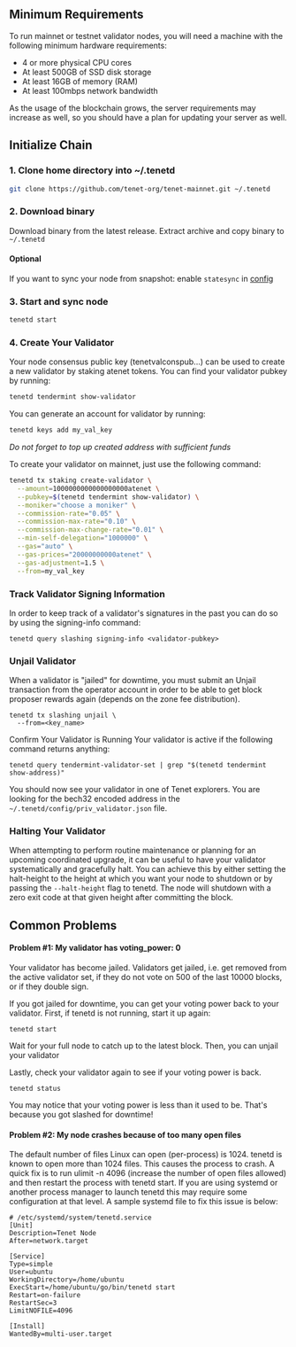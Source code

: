## Minimum Requirements
To run mainnet or testnet validator nodes, you will need a machine with the following minimum hardware requirements:

- 4 or more physical CPU cores
- At least 500GB of SSD disk storage
- At least 16GB of memory (RAM)
- At least 100mbps network bandwidth

As the usage of the blockchain grows, the server requirements may increase as well, so you should have a plan for updating your server as well.

## Initialize Chain

### 1. Clone home directory into ~/.tenetd

```bash
git clone https://github.com/tenet-org/tenet-mainnet.git ~/.tenetd
```

### 2. Download binary
Download binary from the latest release. Extract archive and copy binary to ```~/.tenetd```

#### Optional 
If you want to sync your node from snapshot: enable ```statesync``` in [config](./config/config.toml)
### 3. Start and sync node
```bash
tenetd start
```

### 4. Create Your Validator

Your node consensus public key (tenetvalconspub...) can be used to create a new validator by staking atenet tokens. You can find your validator pubkey by running:

```bash
tenetd tendermint show-validator
```

You can generate an account for validator by running:

```bash
tenetd keys add my_val_key
```

*Do not forget to top up created address with sufficient funds*

To create your validator on mainnet, just use the following command:

```bash
tenetd tx staking create-validator \
  --amount=1000000000000000000atenet \
  --pubkey=$(tenetd tendermint show-validator) \
  --moniker="choose a moniker" \
  --commission-rate="0.05" \
  --commission-max-rate="0.10" \
  --commission-max-change-rate="0.01" \
  --min-self-delegation="1000000" \
  --gas="auto" \
  --gas-prices="20000000000atenet" \
  --gas-adjustment=1.5 \
  --from=my_val_key
```

### Track Validator Signing Information

In order to keep track of a validator's signatures in the past you can do so by using the signing-info command:

```
tenetd query slashing signing-info <validator-pubkey>
```

### Unjail Validator
When a validator is "jailed" for downtime, you must submit an Unjail transaction from the operator account in order to be able to get block proposer rewards again (depends on the zone fee distribution).

```
tenetd tx slashing unjail \
  --from=<key_name>
```

Confirm Your Validator is Running
Your validator is active if the following command returns anything:

```
tenetd query tendermint-validator-set | grep "$(tenetd tendermint show-address)"
```


You should now see your validator in one of Tenet explorers. You are looking for the bech32 encoded address in the `~/.tenetd/config/priv_validator.json` file.

### Halting Your Validator
When attempting to perform routine maintenance or planning for an upcoming coordinated upgrade, it can be useful to have your validator systematically and gracefully halt. You can achieve this by either setting the halt-height to the height at which you want your node to shutdown or by passing the `--halt-height` flag to tenetd. The node will shutdown with a zero exit code at that given height after committing the block.

## Common Problems
#### Problem #1: My validator has voting_power: 0
Your validator has become jailed. Validators get jailed, i.e. get removed from the active validator set, if they do not vote on 500 of the last 10000 blocks, or if they double sign.

If you got jailed for downtime, you can get your voting power back to your validator. First, if tenetd is not running, start it up again:

`tenetd start`

Wait for your full node to catch up to the latest block. Then, you can unjail your validator

Lastly, check your validator again to see if your voting power is back.

`tenetd status`

You may notice that your voting power is less than it used to be. That's because you got slashed for downtime!

#### Problem #2: My node crashes because of too many open files
The default number of files Linux can open (per-process) is 1024. tenetd is known to open more than 1024 files. This causes the process to crash. A quick fix is to run ulimit -n 4096 (increase the number of open files allowed) and then restart the process with tenetd start. If you are using systemd or another process manager to launch tenetd this may require some configuration at that level. A sample systemd file to fix this issue is below:

```
# /etc/systemd/system/tenetd.service
[Unit]
Description=Tenet Node
After=network.target

[Service]
Type=simple
User=ubuntu
WorkingDirectory=/home/ubuntu
ExecStart=/home/ubuntu/go/bin/tenetd start
Restart=on-failure
RestartSec=3
LimitNOFILE=4096

[Install]
WantedBy=multi-user.target
```
